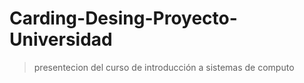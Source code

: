 # Carding-Desing-Proyecto-Universidad
 > presentecion del curso de  introducción a sistemas de computo
